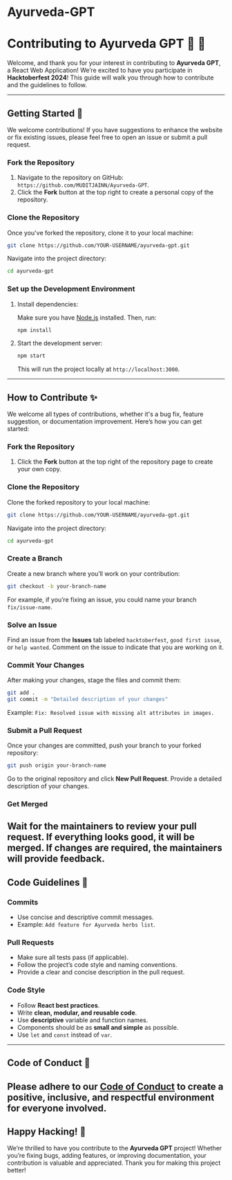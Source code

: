 # Ayurveda-GPT

# Contributing to **Ayurveda GPT** :leaves: :green_heart:

Welcome, and thank you for your interest in contributing to **Ayurveda GPT**, a React Web Application! We’re excited to have you participate in **Hacktoberfest 2024**! This guide will walk you through how to contribute and the guidelines to follow.

---

## Getting Started :rocket:

We welcome contributions! If you have suggestions to enhance the website or fix existing issues, please feel free to open an issue or submit a pull request.

### Fork the Repository

1. Navigate to the repository on GitHub: `https://github.com/MUDITJAINN/Ayurveda-GPT`.
2. Click the **Fork** button at the top right to create a personal copy of the repository.

### Clone the Repository

Once you've forked the repository, clone it to your local machine:

```bash
git clone https://github.com/YOUR-USERNAME/ayurveda-gpt.git
```

Navigate into the project directory:

```bash
cd ayurveda-gpt
```

### Set up the Development Environment

1. Install dependencies:

   Make sure you have [Node.js](https://nodejs.org/en/) installed. Then, run:

   ```bash
   npm install
   ```

2. Start the development server:

   ```bash
   npm start
   ```

   This will run the project locally at `http://localhost:3000`.

---

## How to Contribute :sparkles:

We welcome all types of contributions, whether it's a bug fix, feature suggestion, or documentation improvement. Here’s how you can get started:
### Fork the Repository
1. Click the **Fork** button at the top right of the repository page to create your own copy.
### Clone the Repository
Clone the forked repository to your local machine:
```bash
git clone https://github.com/YOUR-USERNAME/ayurveda-gpt.git
```
Navigate into the project directory:
```bash
cd ayurveda-gpt
```
### Create a Branch
Create a new branch where you’ll work on your contribution:
```bash
git checkout -b your-branch-name
```
For example, if you’re fixing an issue, you could name your branch `fix/issue-name`.
### Solve an Issue
Find an issue from the **Issues** tab labeled `hacktoberfest`, `good first issue`, or `help wanted`. Comment on the issue to indicate that you are working on it.
### Commit Your Changes
After making your changes, stage the files and commit them:
```bash
git add .
git commit -m "Detailed description of your changes"
```
Example: `Fix: Resolved issue with missing alt attributes in images.`
### Submit a Pull Request
Once your changes are committed, push your branch to your forked repository:
```bash
git push origin your-branch-name
```
Go to the original repository and click **New Pull Request**. Provide a detailed description of your changes.
### Get Merged
Wait for the maintainers to review your pull request. If everything looks good, it will be merged. If changes are required, the maintainers will provide feedback.
---
## Code Guidelines :page_with_curl:
### Commits
- Use concise and descriptive commit messages.
- Example: `Add feature for Ayurveda herbs list`.
### Pull Requests
- Make sure all tests pass (if applicable).
- Follow the project’s code style and naming conventions.
- Provide a clear and concise description in the pull request.
### Code Style
- Follow **React best practices**.
- Write **clean, modular, and reusable code**.
- Use **descriptive** variable and function names.
- Components should be as **small and simple** as possible.
- Use `let` and `const` instead of `var`.
---
## Code of Conduct :handshake:
Please adhere to our [Code of Conduct](CODE_OF_CONDUCT.md) to create a positive, inclusive, and respectful environment for everyone involved.
---
## Happy Hacking! :tada:
We’re thrilled to have you contribute to the **Ayurveda GPT** project! Whether you’re fixing bugs, adding features, or improving documentation, your contribution is valuable and appreciated. Thank you for making this project better!
